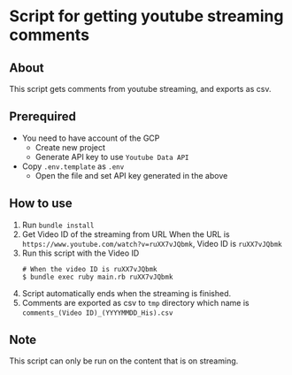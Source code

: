 # Script for getting youtube streaming comments

## About

This script gets comments from youtube streaming, and exports as csv.

## Prerequired

- You need to have account of the GCP
  - Create new project
  - Generate API key to use `Youtube Data API`
- Copy `.env.template` as `.env`
  - Open the file and set API key generated in the above

## How to use

1. Run `bundle install`
1. Get Video ID of the streaming from URL
    When the URL is `https://www.youtube.com/watch?v=ruXX7vJQbmk`, Video ID is `ruXX7vJQbmk`
1. Run this script with the Video ID
    ```
    # When the video ID is ruXX7vJQbmk
    $ bundle exec ruby main.rb ruXX7vJQbmk
    ```
1. Script automatically ends when the streaming is finished.
1. Comments are exported as csv to `tmp` directory which name is `comments_(Video ID)_(YYYYMMDD_His).csv`

## Note

This script can only be run on the content that is on streaming.
